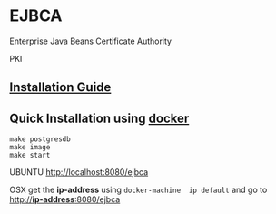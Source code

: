 
# EJBCA
Enterprise Java Beans Certificate Authority

PKI

## [Installation Guide](https://www.ejbca.org/docs/installation.html)

## Quick Installation using [docker](https://docs.docker.com/engine/installation/mac/)
`make postgresdb`  
`make image`  
`make start`  

UBUNTU
[http://localhost:8080/ejbca](http://localhost:8080:/ejbca)

OSX
get the **ip-address** using `docker-machine  ip default`  and go to
[http://**ip-address**:8080/ejbca](http://ip-address:8080/ejbca)
